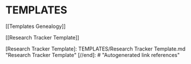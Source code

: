 # TEMPLATES

[[Templates  Genealogy]]

[[Research Tracker Template]]

[//begin]: # "Autogenerated link references for markdown compatibility"
[Research Tracker Template]: TEMPLATES/Research Tracker Template.md "Research Tracker Template"
[//end]: # "Autogenerated link references"